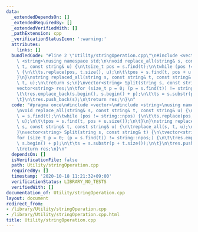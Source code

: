 ```yaml
---
data:
  _extendedDependsOn: []
  _extendedRequiredBy: []
  _extendedVerifiedWith: []
  _pathExtension: cpp
  _verificationStatusIcon: ':warning:'
  attributes:
    links: []
  bundledCode: "#line 2 \"Utility/stringOperation.cpp\"\n#include <vector>\n#include\
    \ <string>\nusing namespace std;\n\nvoid replace_all(string& s, const string&\
    \ t, const string& u) {\n\tsize_t pos = s.find(t);\n\twhile (pos != string::npos)\
    \ {\n\t\ts.replace(pos, t.size(), u);\n\t\tpos = s.find(t, pos + u.size());\n\t\
    }\n}\nstring replaced_all(string s, const string& t, const string& u) {\n\treplace_all(s,\
    \ t, u);\n\treturn s;\n}\nvector<string> Split(string s, const string& t) {\n\t\
    vector<string> res;\n\tfor (size_t p = 0; (p = s.find(t)) != string::npos;) {\n\
    \t\tres.emplace_back(s.begin(), s.begin() + p);\n\t\ts = s.substr(p + t.size());\n\
    \t}\n\tres.push_back(s);\n\treturn res;\n}\n"
  code: "#pragma once\n#include <vector>\n#include <string>\nusing namespace std;\n\
    \nvoid replace_all(string& s, const string& t, const string& u) {\n\tsize_t pos\
    \ = s.find(t);\n\twhile (pos != string::npos) {\n\t\ts.replace(pos, t.size(),\
    \ u);\n\t\tpos = s.find(t, pos + u.size());\n\t}\n}\nstring replaced_all(string\
    \ s, const string& t, const string& u) {\n\treplace_all(s, t, u);\n\treturn s;\n\
    }\nvector<string> Split(string s, const string& t) {\n\tvector<string> res;\n\t\
    for (size_t p = 0; (p = s.find(t)) != string::npos;) {\n\t\tres.emplace_back(s.begin(),\
    \ s.begin() + p);\n\t\ts = s.substr(p + t.size());\n\t}\n\tres.push_back(s);\n\
    \treturn res;\n}\n"
  dependsOn: []
  isVerificationFile: false
  path: Utility/stringOperation.cpp
  requiredBy: []
  timestamp: '2020-10-18 11:21:32+09:00'
  verificationStatus: LIBRARY_NO_TESTS
  verifiedWith: []
documentation_of: Utility/stringOperation.cpp
layout: document
redirect_from:
- /library/Utility/stringOperation.cpp
- /library/Utility/stringOperation.cpp.html
title: Utility/stringOperation.cpp
---
```

